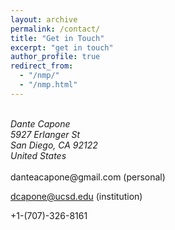 ```yaml
---
layout: archive
permalink: /contact/
title: "Get in Touch"
excerpt: "get in touch"
author_profile: true
redirect_from: 
  - "/nmp/"
  - "/nmp.html"
---
```


<br> 
<address>
  Dante Capone<br /> 5927 Erlanger St<br /> San Diego, CA 92122<br /> United States
</address>
<br> 
danteacapone@gmail.com (personal)
<br> 

dcapone@ucsd.edu (institution)
<br>

+1-(707)-326-8161
